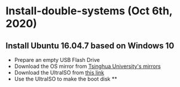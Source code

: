 # Install-double-systems (Oct 6th, 2020)
## Install Ubuntu 16.04.7 based on Windows 10
* Prepare an empty USB Flash Drive
* Download the OS mirror from [Tsinghua University's mirrors](https://mirrors.tuna.tsinghua.edu.cn/ubuntu-releases/)
* Download the UltraISO from [this link](https://cn.ultraiso.net/xiazai.html)
* Use the UltraISO to make the boot disk
** 
